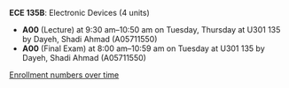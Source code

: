 **ECE 135B**: Electronic Devices (4 units)

- **A00** (Lecture) at 9:30 am–10:50 am on Tuesday, Thursday at U301 135 by Dayeh, Shadi Ahmad (A05711550)
- **A00** (Final Exam) at 8:00 am–10:59 am on Tuesday at U301 135 by Dayeh, Shadi Ahmad (A05711550)

[Enrollment numbers over time](./ECE135B.tsv)
